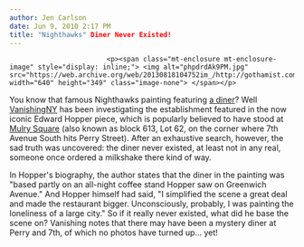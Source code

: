 ```yaml
---
author: Jen Carlson
date: Jun 9, 2010 2:17 PM
title: "Nighthawks" Diner Never Existed!
---
```



                            
                            
                            
                            <p><span class="mt-enclosure mt-enclosure-image" style="display: inline;"> <img alt="phpdrdAk9PM.jpg" src="https://web.archive.org/web/20130818104752im_/http://gothamist.com/attachments/arts_jen/phpdrdAk9PM.jpg" width="640" height="349" class="image-none"> </span></p>

<p>You know that famous Nighthawks painting featuring <a href="https://web.archive.org/web/20130818104752/http://en.wikipedia.org/wiki/Nighthawks">a diner</a>? Well <a href="https://web.archive.org/web/20130818104752/http://vanishingnewyork.blogspot.com/2010/06/finding-nighthawks-part-3.html">VanishingNY</a> has been investigating the establishment featured in the now iconic Edward Hopper piece, which is popularly believed to have stood at <a href="https://web.archive.org/web/20130818104752/http://en.wikipedia.org/wiki/Mulry_Square">Mulry Square</a> (also known as block 613, Lot 62, on the corner where 7th Avenue South hits Perry Street). After an exhaustive search, however, the sad truth was uncovered: the diner never existed, at least not in any real, someone once ordered a milkshake there kind of way.</p>

<p>In Hopper&apos;s biography, the author states that the diner in the painting was &quot;based partly on an all-night coffee stand Hopper saw on Greenwich Avenue.&quot; And Hopper himself had said, &quot;I simplified the scene a great deal and made the restaurant bigger. Unconsciously, probably, I was painting the loneliness of a large city.&quot; So if it really never existed, what did he base the scene on? Vanishing notes that there may have been a mystery diner at Perry and 7th, of which no photos have turned up... yet!</p>
                            
                            
                            